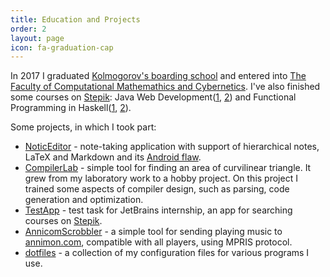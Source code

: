 ```yaml
---
title: Education and Projects
order: 2
layout: page
icon: fa-graduation-cap
---
```


In 2017 I graduated [Kolmogorov's boarding school](http://internat.msu.ru) and entered into [The Faculty of Computational Mathemathics and Cybernetics](https://cmc.msu.ru). I've also finished some courses on [Stepik](https://stepik.org): Java Web Development([1](https://stepik.org/course/146), [2](https://stepik.org/course/186)) and Functional Programming in Haskell([1](https://stepik.org/course/75), [2](https://stepik.org/course/693)).

<!-- .slide: style="text-align: left;" -->

Some projects, in which I took part:
<div style="text-align: left"><ul>
<li><a href="https://github.com/NoticEditorTeam/NoticEditor.git">NoticEditor</a> - note-taking application with support of hierarchical notes, LaTeX and Markdown and its <a href="https://github.com/NoticEditorTeam/NoticEditorAndroid.git">Android flaw</a>.</li>
<li><a href="https://github.com/SeTSeR/CompilerLab.git">CompilerLab</a> - simple tool for finding an area of curvilinear triangle. It grew from my laboratory work to a hobby project. On this project I trained some aspects of compiler design, such as parsing, code generation and optimization.</li>
<li><a href="https://github.com/SeTSeR/TestApp.git">TestApp</a> - test task for JetBrains internship, an app for searching courses on <a href="stepik.org">Stepik</a>.</li>
<li><a href="https://github.com/SeTSeR/AnnicomScrobbler.git">AnnicomScrobbler</a> - a simple tool for sending playing music to <a href="https://annimon.com">annimon.com</a>, compatible with all players, using MPRIS protocol.</li>
<li><a href="https://github.com/SeTSeR/dotfiles.git">dotfiles</a> - a collection of my configuration files for various programs I use.</li>
</ul></div>
